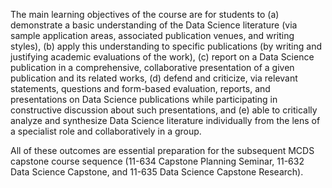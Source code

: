 The main learning objectives of the course are for students to (a) demonstrate a basic understanding of the Data Science literature (via sample application areas, associated publication venues, and writing styles), (b) apply this understanding to specific publications (by writing and justifying academic evaluations of the work), (c) report on a Data Science publication in a comprehensive, collaborative presentation of a given publication and its related works, (d) defend and criticize, via relevant statements, questions and form-based evaluation, reports, and presentations on Data Science publications while participating in constructive discussion about such presentations, and (e) able to critically analyze and synthesize Data Science literature individually from the lens of a specialist role and collaboratively in a group.

All of these outcomes are essential preparation for the subsequent MCDS capstone course sequence (11-634 Capstone Planning Seminar, 11-632 Data Science Capstone, and 11-635 Data Science Capstone Research). 


